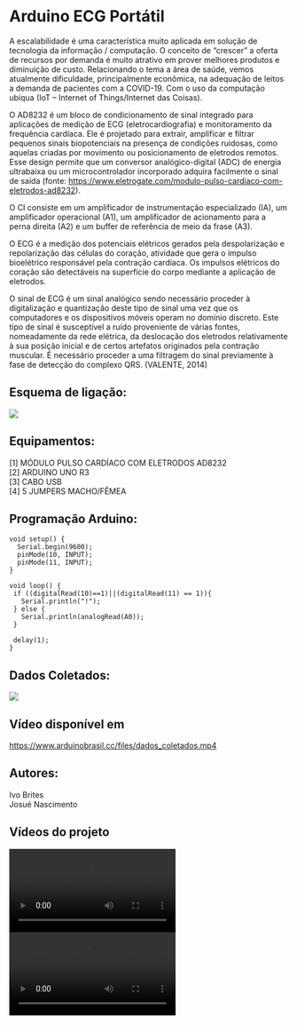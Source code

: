 # Arduino ECG Portátil
A escalabilidade é uma característica muito aplicada em solução de tecnologia da informação / computação. O conceito de “crescer” a oferta de recursos por demanda é muito atrativo em prover melhores produtos e diminuição de custo. Relacionando o tema a área de saúde, vemos atualmente dificuldade, principalmente econômica, na adequação de leitos a demanda de pacientes com a COVID-19. Com o uso da computação ubíqua (IoT – Internet of Things/Internet das Coisas).

O AD8232 é um bloco de condicionamento de sinal integrado para aplicações de medição de ECG (eletrocardiografia) e monitoramento da frequência cardíaca. Ele é projetado para extrair, amplificar e filtrar pequenos sinais biopotenciais na presença de condições ruidosas, como aquelas criadas por movimento ou posicionamento de eletrodos remotos. Esse design permite que um conversor analógico-digital (ADC) de energia ultrabaixa ou um microcontrolador incorporado adquira facilmente o sinal de saída (fonte: https://www.eletrogate.com/modulo-pulso-cardiaco-com-eletrodos-ad8232).

O CI consiste em um amplificador de instrumentação especializado (IA), um amplificador operacional (A1), um amplificador de acionamento para a perna direita (A2) e um buffer de referência de meio da frase (A3).

O ECG é a medição dos potenciais elétricos gerados pela despolarização e repolarização das células do coração, atividade que gera o impulso bioelétrico responsável pela contração cardíaca. Os impulsos elétricos do coração são detectáveis na superfície do corpo mediante a aplicação de eletrodos.

O sinal de ECG é um sinal analógico sendo necessário proceder à digitalização e quantização deste tipo de sinal uma vez que os computadores e os dispositivos móveis operam no domínio discreto. Este tipo de sinal é susceptível a ruído proveniente de várias fontes, nomeadamente da rede elétrica, da deslocação dos eletrodos relativamente à sua posição inicial e de certos artefatos originados pela contração muscular. É necessário proceder a uma filtragem do sinal previamente à fase de detecção do complexo QRS. (VALENTE, 2014)

## Esquema de ligação:
![](https://user-images.githubusercontent.com/77074489/103965373-f32e1e80-5133-11eb-8532-ab204fa965a6.png)

## Equipamentos:
[1] MÓDULO PULSO CARDÍACO COM ELETRODOS AD8232 <br/>
[2] ARDUINO UNO R3<br/>
[3] CABO USB<br/>
[4] 5 JUMPERS MACHO/FÊMEA<br/>

## Programação Arduino:
```
void setup() {
  Serial.begin(9600);
  pinMode(10, INPUT);
  pinMode(11, INPUT);  
}

void loop() {
 if ((digitalRead(10)==1)||(digitalRead(11) == 1)){
   Serial.println("!");
 } else {
   Serial.println(analogRead(A0));
 }
 
 delay(1);  
}
```

## Dados Coletados:
![](https://user-images.githubusercontent.com/77074489/103965437-12c54700-5134-11eb-898d-5b5f2ee7dd44.png)

## Vídeo disponível em 
https://www.arduinobrasil.cc/files/dados_coletados.mp4

## Autores:
Ivo Brites<br/>
Josué Nascimento<br/>

## Vídeos do projeto
![](https://user-images.githubusercontent.com/77074489/VID-20210105-WA0070.mp4)
![](https://user-images.githubusercontent.com/77074489/VID-20210105-WA0071.mp4)
